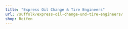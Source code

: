 ```yaml
---
title: "Express Oil Change & Tire Engineers"
url: /suffolk/express-oil-change-und-tire-engineers/
shop: Reifen
---
```

